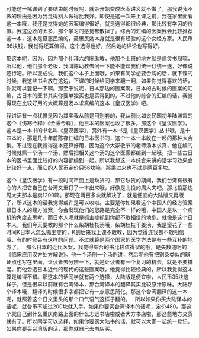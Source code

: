 可能这一梯课到了要结束的时候呢，就会开始变成医案讲义就不做了，那我说我不做的理由是因为我觉得别人做得比我好。即使是这一次来上课之前，我在家里面看这一本哦，我还是觉得她的医案编得很好，就是选得都很经典，那比较有学习的价值。我这边收的太多，那个学习的感觉都散掉了。综合的汇编的医案我会比较推荐这一本，这本是聂惠民编的，聂惠民她本身就是很有经验的这个女经方家。人民币66块钱，我觉得还算值得，这个选得也好，然后她的评论也写得好。

那这本呢，因为，因为那个礼拜六的陈助教，他那个上班的地方就是信灵书局嘛，所以他，他们那个老板，我叫陈助教去问一下能不能帮我们统一订统一送，好像说还行吧。所以变成说，我们这个本子上面哦，如果有同学想要合购的话，就下课的时候，我这些书会放在这边，下课的时候给同学来翻一翻，如果你觉得喜欢的话，你就可以登记一下啊。那至于说呢，日本那边的医案啊，日本的古时候的医案的汇编，古日本的医书其实你要单独买也是买得到的，不过他的综合的汇编的话，我觉得现在比较好用的大概算是汤本求真编的这本《皇汉医学》吧。

我讲话有一点犹豫是因为其实我从前是用别套的，我从前比如说民国初年陆渊雷的这个《伤寒今释》《金匮今释》，他日本的医案也收了很多。那这个《皇汉医学》，这本是一本书的书名叫《皇汉医学》，另外有一本书是《皇汉医学》丛书哦，是十四本的，那是几十年前陈存仁编的日本医书的，这个一本一本收在一起的那种大合集。不过现在我觉得这本还算好用，因为这个大冢敬节的老师汤本求真，他在编的时候就照一个汤一个汤，然后把相关这个汤的这个医案都编到一起哦，把一些古日本的医书里面比较好的内容都编到一起。所以我想这一本综合来讲的话学习效果会比较好一点，而它的人民币定价只56块嘛，那乘过来也不过是两百多块。

这个《皇汉医学》有一段时间市面上是缺货的，那它缺货的期间，我们台湾有很有心的人把它自己在台湾又重打了一本出来哦，好像是北投的周大夫吧。那北投那边周大夫那本是卖1200嘛。那现在两百多块就解决了，就是便宜的大陆版又再版了，所以这本的话我觉得或许是可以收啦。主要是你如果看这个中国人的经方验案跟日本人的经方验案，你会发现他们的思路是完全不一样的哦，中国人是以一个病机的角度去思考，而日本人呢就是抓主症抓到你都不敢相信的地步。就像是这个日本人，我们今天要教的那个什么柴胡桂枝汤哦，柴胡桂枝干姜汤，我是蛮花了一些时间K日本人怎么抓主症的，K到后来我上课不敢教，因为觉得连我都不敢相信哦，有的时候会有这样的问题。不过就算是两个国家的医学方法是有一些互补的地方了。
 
那么日本的近代医案，我觉得综合的书比较值得留的哦，是矢数道明的《临床应用汉方处方解说》。他一个汤剂一个汤剂讲，然后呢他有把别条类似的辨证点也写在里面，让读者去分辨一下，就是让读者有一个复习的机会，就是不要搞混。而他会选日本近代的现代的这些医案哦，他觉得比较经典的，所以我觉得这本算是编得不错。那这本的话同学就有两个选择，大陆版是便宜啦，人民币35块这样子，但是很早以前就有台湾译本，那台湾译本的翻译其实比较原汁原味。大陆那个译本哦，翻译的时候很多字都把它有一点意思简化，那这个台湾翻译的这一本呢，就照着这个日文里头的那个口气语气这样子翻的。
 
所以如果你买大陆译本的话呢，就台币不超过200块就入手，如果你要买台湾译本的话呢，定价480。那这个就自己到什么重庆南路上面的什么志远书店啦或者大方书店啦，那这些地方交货就有了。所以同学可以选择，如果你要买大陆书的话，就可以大家一起统一登记，如果你要买台湾版的话，那你就自己去书店买。

